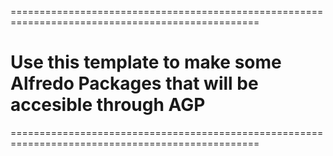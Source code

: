=================================================================================================

# Use this template to make some Alfredo Packages that will be accesible through AGP

=================================================================================================
